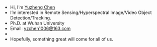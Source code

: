- Hi, I’m [Yuzheng Chen](https://yzcu.github.io/)
- I’m interested in Remote Sensing/Hyperspectral Image/Video Object Detection/Tracking.
- Ph.D. at Wuhan University
- Email: yzchen1006@163.com
- 
- Hopefully, something great will come for all of us.

<!---
YZCU/YZCU is a ✨ special ✨ repository because its `README.md` (this file) appears on your GitHub profile.
You can click the Preview link to take a look at your changes.
--->
